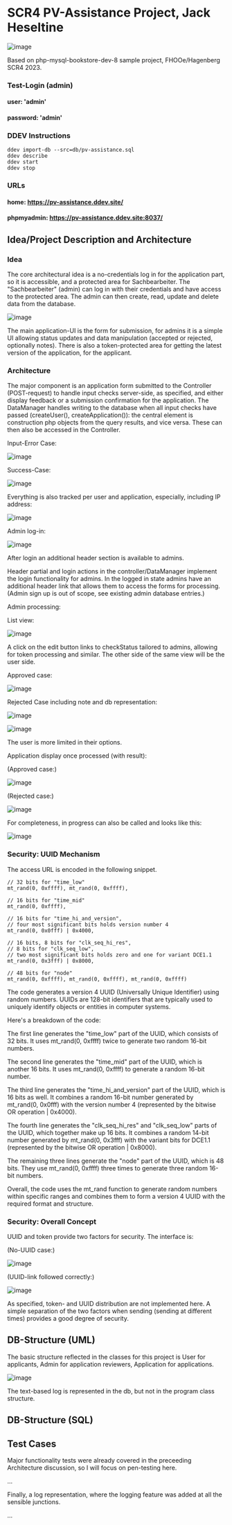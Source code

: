 # SCR4 PV-Assistance Project, Jack Heseltine

![image](https://github.com/heseltime/php-myseql-pv-assistance/assets/66922223/ae0379f5-cce3-43df-af7d-840b12b29282)

Based on php-mysql-bookstore-dev-8 sample project, FHOOe/Hagenberg SCR4 2023.

### Test-Login (admin)

#### user: 'admin'
#### password: 'admin'

### DDEV Instructions

```
ddev import-db --src=db/pv-assistance.sql
ddev describe
ddev start
ddev stop
```

### URLs

#### home: https://pv-assistance.ddev.site/

#### phpmyadmin: https://pv-assistance.ddev.site:8037/

## Idea/Project Description and Architecture

### Idea

The core architectural idea is a no-credentials log in for the application part, so it is accessible, and a protected area for Sachbearbeiter. The "Sachbearbeiter" (admin) can log in with their credentials and have access to the protected area. The admin can then create, read, update and delete data from the database.

![image](https://github.com/heseltime/php-myseql-pv-assistance/assets/66922223/c25edf32-95a6-47ed-8325-3312e5df2b67)

The main application-UI is the form for submission, for admins it is a simple UI allowing status updates and data manipulation (accepted or rejected, optionally notes). There is also a token-protected area for getting the latest version of the application, for the applicant.

### Architecture

The major component is an application form submitted to the Controller (POST-request) to handle input checks server-side, as specified, and either display feedback or a submission confirmation for the application. The DataManager handles writing to the database when all input checks have passed (createUser(), createApplication()): the central element is construction php objects from the query results, and vice versa. These can then also be accessed in the Controller.

Input-Error Case:

![image](https://github.com/heseltime/php-myseql-pv-assistance/assets/66922223/e8412ec6-b233-49ab-a9ee-57df7386e1d0)

Success-Case:

![image](https://github.com/heseltime/php-myseql-pv-assistance/assets/66922223/63dbae64-358f-4e9f-bc4e-a3f42dc37e0c)

Everything is also tracked per user and application, especially, including IP address:

![image](https://github.com/heseltime/php-myseql-pv-assistance/assets/66922223/7a66cbd6-9f87-44c0-8f34-7299339f0c14)

Admin log-in:

![image](https://github.com/heseltime/php-myseql-pv-assistance/assets/66922223/5e44370b-1cad-47ef-91cd-6360c8bc5da3)

After login an additional header section is available to admins.

Header partial and login actions in the controller/DataManager implement the login functionality for admins. In the logged in state admins have an additional header link that allows them to access the forms for processing. (Admin sign up is out of scope, see existing admin database entries.)

Admin processing:

List view:

![image](https://github.com/heseltime/php-myseql-pv-assistance/assets/66922223/5ddc6087-85a9-46bc-90ea-9d71c7e5dad4)

A click on the edit button links to checkStatus tailored to admins, allowing for token processing and similar. The other side of the same view will be the user side.

Approved case:

![image](https://github.com/heseltime/php-myseql-pv-assistance/assets/66922223/36aa6fa2-2e83-4fe6-8cb2-cf22b7594a35)

Rejected Case including note and db representation:

![image](https://github.com/heseltime/php-myseql-pv-assistance/assets/66922223/5ec6d4e8-db98-4a8c-88c8-54f957cfad9c)

![image](https://github.com/heseltime/php-myseql-pv-assistance/assets/66922223/823b6bc1-d486-4763-a4a7-a51127a52f98)

The user is more limited in their options.

Application display once processed (with result):

(Approved case:)

![image](https://github.com/heseltime/php-myseql-pv-assistance/assets/66922223/e2c71e0f-8e70-485c-842b-13d787ed40de)

(Rejected case:)

![image](https://github.com/heseltime/php-myseql-pv-assistance/assets/66922223/71f8dcaf-9e9b-42f5-968e-acedb73c0cd8)

For completeness, in progress can also be called and looks like this:

![image](https://github.com/heseltime/php-myseql-pv-assistance/assets/66922223/489de95e-168d-4332-85b8-69e56d2e8e39)

### Security: UUID Mechanism

The access URL is encoded in the following snippet.

```
// 32 bits for "time_low"
mt_rand(0, 0xffff), mt_rand(0, 0xffff),

// 16 bits for "time_mid"
mt_rand(0, 0xffff),

// 16 bits for "time_hi_and_version",
// four most significant bits holds version number 4
mt_rand(0, 0x0fff) | 0x4000,

// 16 bits, 8 bits for "clk_seq_hi_res",
// 8 bits for "clk_seq_low",
// two most significant bits holds zero and one for variant DCE1.1
mt_rand(0, 0x3fff) | 0x8000,

// 48 bits for "node"
mt_rand(0, 0xffff), mt_rand(0, 0xffff), mt_rand(0, 0xffff)
```


The code  generates a version 4 UUID (Universally Unique Identifier) using random numbers. UUIDs are 128-bit identifiers that are typically used to uniquely identify objects or entities in computer systems.

Here's a breakdown of the code:

The first line generates the "time_low" part of the UUID, which consists of 32 bits. It uses mt_rand(0, 0xffff) twice to generate two random 16-bit numbers.

The second line generates the "time_mid" part of the UUID, which is another 16 bits. It uses mt_rand(0, 0xffff) to generate a random 16-bit number.

The third line generates the "time_hi_and_version" part of the UUID, which is 16 bits as well. It combines a random 16-bit number generated by mt_rand(0, 0x0fff) with the version number 4 (represented by the bitwise OR operation | 0x4000).

The fourth line generates the "clk_seq_hi_res" and "clk_seq_low" parts of the UUID, which together make up 16 bits. It combines a random 14-bit number generated by mt_rand(0, 0x3fff) with the variant bits for DCE1.1 (represented by the bitwise OR operation | 0x8000).

The remaining three lines generate the "node" part of the UUID, which is 48 bits. They use mt_rand(0, 0xffff) three times to generate three random 16-bit numbers.

Overall, the code uses the mt_rand function to generate random numbers within specific ranges and combines them to form a version 4 UUID with the required format and structure.

### Security: Overall Concept

UUID and token provide two factors for security. The interface is:

(No-UUID case:)

![image](https://github.com/heseltime/php-myseql-pv-assistance/assets/66922223/ada433d4-0ea5-48ae-9bf0-5ad2365c2bdd)

(UUID-link followed correctly:)

![image](https://github.com/heseltime/php-myseql-pv-assistance/assets/66922223/247c0d7a-86f2-493c-b293-6f8f0e996ec0)

As specified, token- and UUID distribution are not implemented here. A simple separation of the two factors when sending (sending at different times) provides a good degree of security.

## DB-Structure (UML)

The basic structure reflected in the classes for this project is User for applicants, Admin for application reviewers, Application for applications.

![image](https://github.com/heseltime/php-myseql-pv-assistance/assets/66922223/89cfb80e-42c6-419c-80ec-15f520dfe58d)

The text-based log is represented in the db, but not in the program class structure.

## DB-Structure (SQL)

## Test Cases

Major functionality tests were already covered in the preceeding Architecture discussion, so I will focus on pen-testing here.

...

Finally, a log representation, where the logging feature was added at all the sensible junctions.

...
